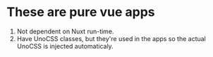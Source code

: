 # These are pure vue apps

1. Not dependent on Nuxt run-time.
2. Have UnoCSS classes, but they're used in the apps so the actual UnoCSS is injected automaticaly.
